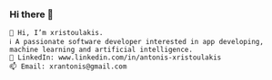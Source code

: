 ### Hi there 👋

    👋 Hi, I’m xristoulakis.
    ℹ️ A passionate software developer interested in app developing, machine learning and artificial intelligence.
    📌 LinkedIn: www.linkedin.com/in/antonis-xristoulakis
    📫 Email: xrantonis@gmail.com

<!--
**xristoulakhs/xristoulakhs** is a ✨ _special_ ✨ repository because its `README.md` (this file) appears on your GitHub profile.

Here are some ideas to get you started:

- 🔭 I’m currently working on ...
- 🌱 I’m currently learning ...
- 👯 I’m looking to collaborate on ...
- 🤔 I’m looking for help with ...
- 💬 Ask me about ...
- 📫 How to reach me: ...
- 😄 Pronouns: ...
- ⚡ Fun fact: ...
-->
